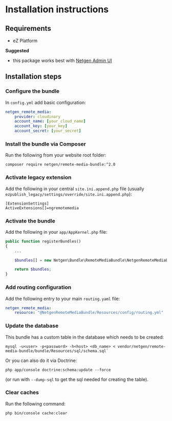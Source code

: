 # Installation instructions

## Requirements

* eZ Platform

**Suggested**

* this package works best with [Netgen Admin UI](https://github.com/netgen/NetgenAdminUIBundle)

## Installation steps
  
### Configure the bundle

In `config.yml` add basic configuration:

```yaml
netgen_remote_media:
    provider: cloudinary
    account_name: [your_cloud_name]
    account_key: [your_key]
    account_secret: [your_secret]
```

### Install the bundle via Composer

Run the following from your website root folder:

```
composer require netgen/remote-media-bundle:^2.0
```
    
### Activate legacy extension

Add the following in your central `site.ini.append.php` file (usually `ezpublish_legacy/settings/override/site.ini.append.php`):

```
[ExtensionSettings]
ActiveExtensions[]=ngremotemedia
```
    
### Activate the bundle

Add the following in your `app/AppKernel.php` file:

```php
public function registerBundles()
{
    ...

    $bundles[] = new Netgen\Bundle\RemoteMediaBundle\NetgenRemoteMediaBundle();

    return $bundles;
}
```
  
### Add routing configuration

Add the following entry to your main `routing.yaml` file:

```yaml
netgen_remote_media:
    resource: "@NetgenRemoteMediaBundle/Resources/config/routing.yml"
```
    
### Update the database

This bundle has a custom table in the database which needs to be created:
    
```
mysql -u<user> -p<password> -h<host> <db_name> < vendor/netgen/remote-media-bundle/bundle/Resources/sql/schema.sql`
```

Or you can also do it via Doctrine:

```
php app/console doctrine:schema:update --force
```

(or run with `--dump-sql` to get the sql needed for creating the table).

### Clear caches

Run the following command:

```
php bin/console cache:clear
```
